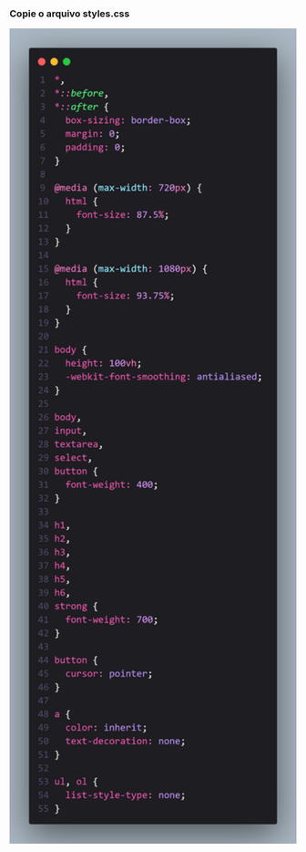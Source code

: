 ### Copie o arquivo styles.css
<div align="center" >
  <img src="./code.png" alt="demo-web" width="800em">
</div>
